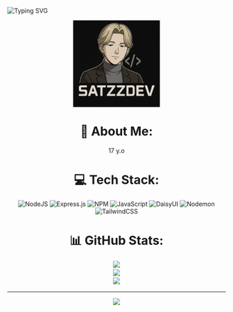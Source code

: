   ![Typing SVG](https://readme-typing-svg.demolab.com?font=Jersey+15&size=50&pause=1000&width=400&height=100&lines=Hei+Stalker👋)

<div align='center'>
<img src="logo.png" alt="LOGO" width="200" style="display:block; margin:auto;" />

# 💫 About Me:
17 y.o


# 💻 Tech Stack:
![NodeJS](https://img.shields.io/badge/node.js-6DA55F?style=for-the-badge&logo=node.js&logoColor=white) 
![Express.js](https://img.shields.io/badge/express.js-%23404d59.svg?style=for-the-badge&logo=express&logoColor=%2361DAFB) 
![NPM](https://img.shields.io/badge/NPM-%23CB3837.svg?style=for-the-badge&logo=npm&logoColor=white) 
![JavaScript](https://img.shields.io/badge/javascript-%23323330.svg?style=for-the-badge&logo=javascript&logoColor=%23F7DF1E)
![DaisyUI](https://img.shields.io/badge/daisyui-5A0EF8?style=for-the-badge&logo=daisyui&logoColor=white) 
![Nodemon](https://img.shields.io/badge/NODEMON-%23323330.svg?style=for-the-badge&logo=nodemon&logoColor=%BBDEAD) 
![TailwindCSS](https://img.shields.io/badge/tailwindcss-%2338B2AC.svg?style=for-the-badge&logo=tailwind-css&logoColor=white) 

# 📊 GitHub Stats:
![](https://github-readme-stats.vercel.app/api?username=SatzzDev&theme=onedark&hide_border=false&include_all_commits=false&count_private=false)<br/>
![](https://github-readme-streak-stats.herokuapp.com/?user=SatzzDev&theme=onedark&hide_border=false)<br/>
![](https://github-readme-stats.vercel.app/api/top-langs/?username=SatzzDev&theme=onedark&hide_border=false&include_all_commits=false&count_private=false&layout=compact)

---
[![](https://visitcount.itsvg.in/api?id=SatzzDev&icon=0&color=0)](https://visitcount.itsvg.in)
